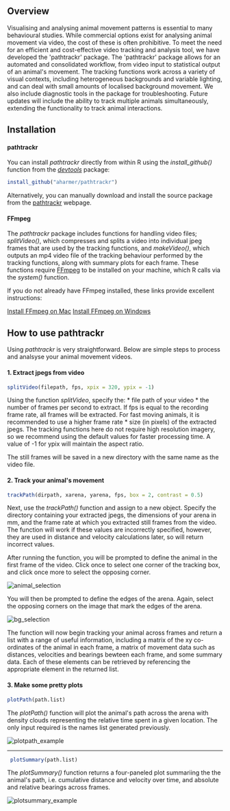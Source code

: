 
Overview
--------

Visualising and analysing animal movement patterns is essential to many behavioural studies. While commercial options exist for analysing animal movement via video, the cost of these is often prohibitive. To meet the need for an efficient and cost-effective video tracking and analysis tool, we have developed the 'pathtrackr' package. The 'pathtrackr' package allows for an automated and consolidated workflow, from video input to statistical output of an animal's movement. The tracking functions work across a variety of visual contexts, including heterogeneous backgrounds and variable lighting, and can deal with small amounts of localised background movement. We also include diagnostic tools in the package for troubleshooting. Future updates will include the ability to track multiple animals simultaneously, extending the functionality to track animal interactions.

Installation
------------

#### pathtrackr

You can install *pathtrackr* directly from within R using the *install\_github()* function from the *[devtools](https://github.com/hadley/devtools#readme)* package:

``` r
install_github("aharmer/pathtrackr")
```

Alternatively, you can manually download and install the source package from the [pathtrackr](https://aharmer.github.io/pathtrackr/) webpage.

#### FFmpeg

The *pathtrackr* package includes functions for handling video files; *splitVideo()*, which compresses and splits a video into individual jpeg frames that are used by the tracking functions, and *makeVideo()*, which outputs an mp4 video file of the tracking behaviour performed by the tracking functions, along with summary plots for each frame. These functions require [FFmpeg](https://ffmpeg.org) to be installed on your machine, which R calls via the *system()* function.

If you do not already have FFmpeg installed, these links provide excellent instructions:

[Install FFmpeg on Mac](http://www.idiotinside.com/2016/05/01/ffmpeg-mac-os-x/)
[Install FFmpeg on Windows](http://www.wikihow.com/Install-FFmpeg-on-Windows)

How to use pathtrackr
---------------------

Using *pathtrackr* is very straightforward. Below are simple steps to process and analsyse your animal movement videos.

#### 1. Extract jpegs from video

``` r
splitVideo(filepath, fps, xpix = 320, ypix = -1)
```

Using the function *splitVideo*, specify the: \* file path of your video \* the number of frames per second to extract. If fps is equal to the recording frame rate, all frames will be extracted. For fast moving animals, it is recommended to use a higher frame rate \* size (in pixels) of the extracted jpegs. The tracking functions here do not require high resolution imagery, so we recommend using the default values for faster processing time. A value of -1 for ypix will maintain the aspect ratio.

The still frames will be saved in a new directory with the same name as the video file.

#### 2. Track your animal's movement

``` r
trackPath(dirpath, xarena, yarena, fps, box = 2, contrast = 0.5)
```

Next, use the *trackPath()* function and assign to a new object. Specify the directory containing your extracted jpegs, the dimensions of your arena in mm, and the frame rate at which you extracted still frames from the video. The function will work if these values are incorrectly specified, however, they are used in distance and velocity calculations later, so will return incorrect values.

After running the function, you will be prompted to define the animal in the first frame of the video. Click once to select one corner of the tracking box, and click once more to select the opposing corner.

![animal\_selection](https://cloud.githubusercontent.com/assets/10540385/16355521/e27c4cd4-3b0c-11e6-9f2f-2e8f841ef308.jpg)

You will then be prompted to define the edges of the arena. Again, select the opposing corners on the image that mark the edges of the arena.

![bg\_selection](https://cloud.githubusercontent.com/assets/10540385/16355522/e81f8f3e-3b0c-11e6-9c53-53bd9eba0b70.jpg)

The function will now begin tracking your animal across frames and return a list with a range of useful information, including a matrix of the xy co-ordinates of the animal in each frame, a matrix of movement data such as distances, velocities and bearings bewteen each frame, and some summary data. Each of these elements can be retrieved by referencing the appropriate element in the returned list.

#### 3. Make some pretty plots

``` r
plotPath(path.list)
```

The *plotPath()* function will plot the animal's path across the arena with density clouds representing the relative time spent in a given location. The only input required is the names list generated previously.

![plotpath\_example](https://cloud.githubusercontent.com/assets/10540385/16355859/837b3d7e-3b18-11e6-9884-9e042ed8f0ce.jpg)

------------------------------------------------------------------------

``` r
 plotSummary(path.list)
```

The *plotSummary()* function returns a four-paneled plot summariing the the animal's path, i.e. cumulative distance and velocity over time, and absolute and relative bearings across frames.

![plotsummary\_example](https://cloud.githubusercontent.com/assets/10540385/16355860/8f92255a-3b18-11e6-8b48-d8961536dad6.jpg)
